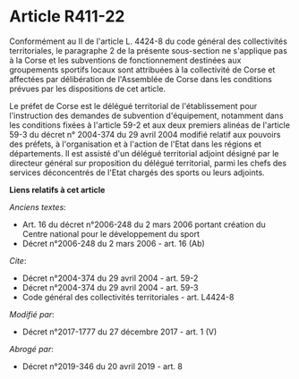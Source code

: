 # Article R411-22

Conformément au II de l'article L. 4424-8 du code général des collectivités territoriales, le paragraphe 2 de la présente
sous-section ne s'applique pas à la Corse et les subventions de fonctionnement destinées aux groupements sportifs locaux sont
attribuées à la   collectivité de Corse et affectées par délibération de l'Assemblée de Corse dans les conditions prévues par
les dispositions de cet article. 

Le préfet de Corse est le délégué territorial de l'établissement pour l'instruction des demandes de subvention d'équipement,
notamment dans les conditions fixées à l'article 59-2 et aux deux premiers alinéas de l'article 59-3 du décret n° 2004-374 du
29 avril 2004 modifié relatif aux pouvoirs des préfets, à l'organisation et à l'action de l'Etat dans les régions et
départements. Il est assisté d'un délégué territorial adjoint désigné par le directeur général sur proposition du délégué
territorial, parmi les chefs des services déconcentrés de l'Etat chargés des sports ou leurs adjoints.

**Liens relatifs à cet article**

_Anciens textes_:

  - Art. 16 du décret n°2006-248 du 2 mars 2006 portant création du Centre national pour le développement du sport
  - Décret n°2006-248 du 2 mars 2006 - art. 16 (Ab)

_Cite_:

  - Décret n°2004-374 du 29 avril 2004 - art. 59-2
  - Décret n°2004-374 du 29 avril 2004 - art. 59-3
  - Code général des collectivités territoriales - art. L4424-8

_Modifié par_:

  - Décret n°2017-1777 du 27 décembre 2017 - art. 1 (V)

_Abrogé par_:

  - Décret n°2019-346 du 20 avril 2019 - art. 8
